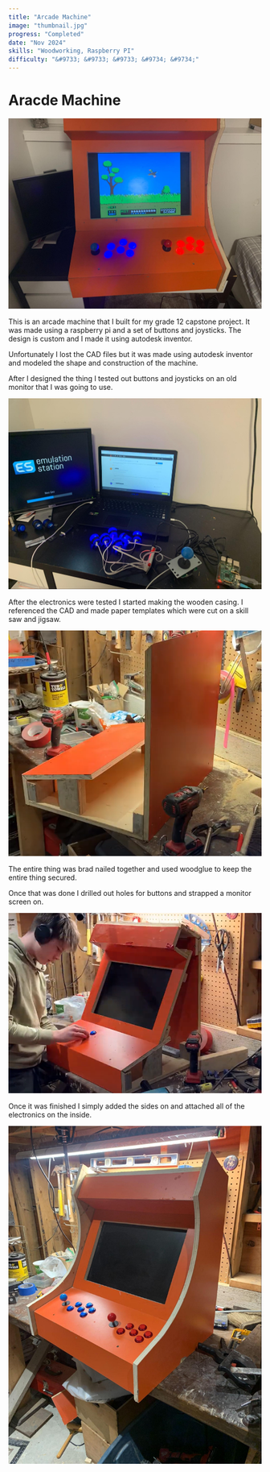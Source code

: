 ```yaml
---
title: "Arcade Machine"
image: "thumbnail.jpg"
progress: "Completed"
date: "Nov 2024"
skills: "Woodworking, Raspberry PI"
difficulty: "&#9733; &#9733; &#9733; &#9734; &#9734;"
---
```


# Aracde Machine

![Alt text](image1.jpg)

This is an arcade machine that I built for my grade 12 capstone project. It was made using a raspberry pi and a set of buttons and joysticks. The design is custom and I made it using autodesk inventor.

Unfortunately I lost the CAD files but it was made using autodesk inventor and modeled the shape and construction of the machine.

After I designed the thing I tested out buttons and joysticks on an old monitor that I was going to use.

![Alt text](image2.jpg)

After the electronics were tested I started making the wooden casing. I referenced the CAD and made paper templates which were cut on a skill saw and jigsaw.

![Alt text](image3.png)

The entire thing was brad nailed together and used woodglue to keep the entire thing secured.

Once that was done I drilled out holes for buttons and strapped a monitor screen on.

![Alt text](image4.png)

Once it was finished I simply added the sides on and attached all of the electronics on the inside.

![Alt text](image5.jpg)